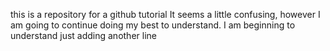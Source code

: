 this is a repository for a github tutorial
It seems a little confusing, however I am going to continue doing my best to understand.
I am beginning to understand
just adding another line
